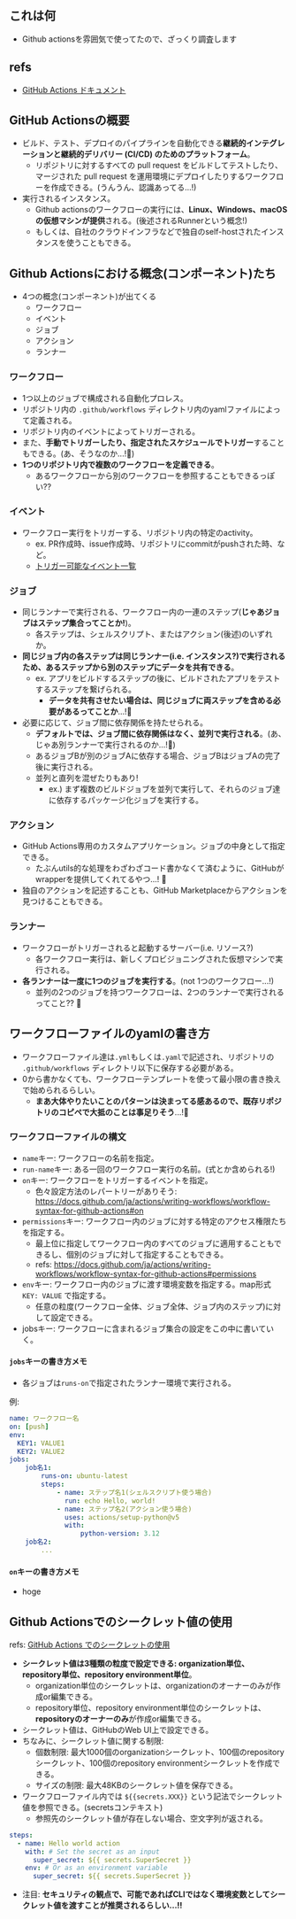 ## これは何

- Github actionsを雰囲気で使ってたので、ざっくり調査します

## refs

- [GitHub Actions ドキュメント](https://docs.github.com/ja/actions)

## GitHub Actionsの概要

- ビルド、テスト、デプロイのパイプラインを自動化できる**継続的インテグレーションと継続的デリバリー (CI/CD) のためのプラットフォーム**。
  - リポジトリに対するすべての pull request をビルドしてテストしたり、マージされた pull request を運用環境にデプロイしたりするワークフローを作成できる。(うんうん、認識あってる...!)
- 実行されるインスタンス。
  - Github actionsのワークフローの実行には、**Linux、Windows、macOS の仮想マシンが提供**される。(後述されるRunnerという概念!)
  - もしくは、自社のクラウドインフラなどで独自のself-hostされたインスタンスを使うこともできる。

## Github Actionsにおける概念(コンポーネント)たち

- 4つの概念(コンポーネント)が出てくる
  - ワークフロー
  - イベント
  - ジョブ
  - アクション
  - ランナー

### ワークフロー

- 1つ以上のジョブで構成される自動化プロレス。
- リポジトリ内の `.github/workflows` ディレクトリ内のyamlファイルによって定義される。
- リポジトリ内のイベントによってトリガーされる。
- また、**手動でトリガーしたり、指定されたスケジュールでトリガー**することもできる。(あ、そうなのか...!:thinking:)
- **1つのリポジトリ内で複数のワークフローを定義できる**。
  - あるワークフローから別のワークフローを参照することもできるっぽい??

### イベント

- ワークフロー実行をトリガーする、リポジトリ内の特定のactivity。
  - ex. PR作成時、issue作成時、リポジトリにcommitがpushされた時、など。
  - [トリガー可能なイベント一覧](https://docs.github.com/ja/actions/writing-workflows/choosing-when-your-workflow-runs/events-that-trigger-workflows)

### ジョブ

- 同じランナーで実行される、ワークフロー内の一連のステップ(**じゃあジョブはステップ集合ってことか!**)。
  - 各ステップは、シェルスクリプト、またはアクション(後述)のいずれか。
- **同じジョブ内の各ステップは同じランナー(i.e. インスタンス?)で実行されるため、あるステップから別のステップにデータを共有できる**。
  - ex. アプリをビルドするステップの後に、ビルドされたアプリをテストするステップを繋げられる。
    - **データを共有させたい場合は、同じジョブに両ステップを含める必要があるってことか**...!:thinking:
- 必要に応じて、ジョブ間に依存関係を持たせられる。
  - **デフォルトでは、ジョブ間に依存関係はなく、並列で実行される**。(あ、じゃあ別ランナーで実行されるのか...!:thinking:)
  - あるジョブBが別のジョブAに依存する場合、ジョブBはジョブAの完了後に実行される。
  - 並列と直列を混ぜたりもあり!
    - ex.) まず複数のビルドジョブを並列で実行して、それらのジョブ達に依存するパッケージ化ジョブを実行する。
  
### アクション

- GitHub Actions専用のカスタムアプリケーション。ジョブの中身として指定できる。
  - たぶんutils的な処理をわざわざコード書かなくて済むように、GitHubがwrapperを提供してくれてるやつ...! :thinking:
- 独自のアクションを記述することも、GitHub Marketplaceからアクションを見つけることもできる。

### ランナー

- ワークフローがトリガーされると起動するサーバー(i.e. リソース?)
  - 各ワークフロー実行は、新しくプロビジョニングされた仮想マシンで実行される。
- **各ランナーは一度に1つのジョブを実行する**。(not 1つのワークフロー...!)
  - 並列の2つのジョブを持つワークフローは、2つのランナーで実行されるってこと?? :thinking:

## ワークフローファイルのyamlの書き方

- ワークフローファイル達は`.yml`もしくは`.yaml`で記述され、リポジトリの `.github/workflows` ディレクトリ以下に保存する必要がある。
- 0から書かなくても、ワークフローテンプレートを使って最小限の書き換えで始められるらしい。
  - **まあ大体やりたいことのパターンは決まってる感あるので、既存リポジトリのコピペで大抵のことは事足りそう**...!:thinking:

### ワークフローファイルの構文

- `name`キー: ワークフローの名前を指定。
- `run-name`キー: ある一回のワークフロー実行の名前。(式とか含められる!)
- `on`キー: ワークフローをトリガーするイベントを指定。
  - 色々設定方法のレパートリーがありそう: https://docs.github.com/ja/actions/writing-workflows/workflow-syntax-for-github-actions#on
- `permissions`キー: ワークフロー内のジョブに対する特定のアクセス権限たちを指定する。
  - 最上位に指定してワークフロー内のすべてのジョブに適用することもできるし、個別のジョブに対して指定することもできる。
  - refs: https://docs.github.com/ja/actions/writing-workflows/workflow-syntax-for-github-actions#permissions
- `env`キー: ワークフロー内のジョブに渡す環境変数を指定する。map形式 `KEY: VALUE` で指定する。
  - 任意の粒度(ワークフロー全体、ジョブ全体、ジョブ内のステップ)に対して設定できる。
- jobsキー: ワークフローに含まれるジョブ集合の設定をこの中に書いていく。

#### `jobs`キーの書き方メモ

- 各ジョブは`runs-on`で指定されたランナー環境で実行される。

例:

```yaml
name: ワークフロー名
on: [push]
env:
  KEY1: VALUE1
  KEY2: VALUE2
jobs:
    job名1:
        runs-on: ubuntu-latest
        steps:
            - name: ステップ名1(シェルスクリプト使う場合)
              run: echo Hello, world!
            - name: ステップ名2(アクション使う場合)
              uses: actions/setup-python@v5
              with:
                  python-version: 3.12
    job名2:
        ...
```

#### `on`キーの書き方メモ

- hoge

## Github Actionsでのシークレット値の使用

refs: [GitHub Actions でのシークレットの使用](https://docs.github.com/ja/actions/security-for-github-actions/security-guides/using-secrets-in-github-actions)

- **シークレット値は3種類の粒度で設定できる: organization単位、repository単位、repository environment単位**。
  - organization単位のシークレットは、organizationのオーナーのみが作成or編集できる。
  - repository単位、repository environment単位のシークレットは、**repositoryのオーナーのみ**が作成or編集できる。
- シークレット値は、GitHubのWeb UI上で設定できる。
- ちなみに、シークレット値に関する制限:
  - 個数制限: 最大1000個のorganizationシークレット、100個のrepositoryシークレット、100個のrepository environmentシークレットを作成できる。
  - サイズの制限: 最大48KBのシークレット値を保存できる。
- ワークフローファイル内では `${{secrets.XXX}}` という記法でシークレット値を参照できる。(secretsコンテキスト)
  - 参照先のシークレット値が存在しない場合、空文字列が返される。

```yaml
steps:
  - name: Hello world action
    with: # Set the secret as an input
      super_secret: ${{ secrets.SuperSecret }}
    env: # Or as an environment variable
      super_secret: ${{ secrets.SuperSecret }}
```

- 注目: **セキュリティの観点で、可能であればCLIではなく環境変数としてシークレット値を渡すことが推奨されるらしい...!!**

